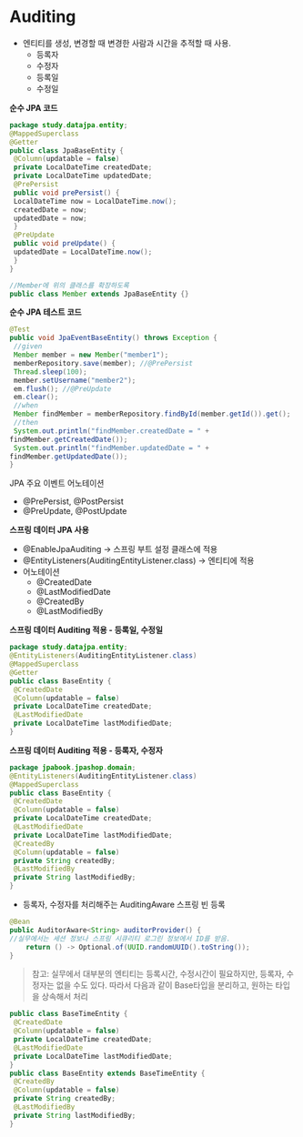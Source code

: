 # Auditing

- 엔티티를 생성, 변경할 때 변경한 사람과 시간을 추적할 때 사용.
    - 등록자
    - 수정자
    - 등록일
    - 수정일

**순수 JPA 코드**

```java
package study.datajpa.entity;
@MappedSuperclass
@Getter
public class JpaBaseEntity {
 @Column(updatable = false)
 private LocalDateTime createdDate;
 private LocalDateTime updatedDate;
 @PrePersist
 public void prePersist() {
 LocalDateTime now = LocalDateTime.now();
 createdDate = now;
 updatedDate = now;
 }
 @PreUpdate
 public void preUpdate() {
 updatedDate = LocalDateTime.now();
 }
}

//Member에 위의 클래스를 확장하도록
public class Member extends JpaBaseEntity {}
```

**순수 JPA 테스트 코드**

```java
@Test
public void JpaEventBaseEntity() throws Exception {
 //given
 Member member = new Member("member1");
 memberRepository.save(member); //@PrePersist
 Thread.sleep(100);
 member.setUsername("member2");
 em.flush(); //@PreUpdate
 em.clear();
 //when
 Member findMember = memberRepository.findById(member.getId()).get();
 //then
 System.out.println("findMember.createdDate = " +
findMember.getCreatedDate());
 System.out.println("findMember.updatedDate = " +
findMember.getUpdatedDate());
}
```

JPA 주요 이벤트 어노테이션

- @PrePersist, @PostPersist
- @PreUpdate, @PostUpdate

**스프링 데이터 JPA 사용**

- @EnableJpaAuditing → 스프링 부트 설정 클래스에 적용
- @EntityListeners(AuditingEntityListener.class) → 엔티티에 적용
- 어노테이션
    - @CreatedDate
    - @LastModifiedDate
    - @CreatedBy
    - @LastModifiedBy
    

**스프링 데이터 Auditing 적용 - 등록일, 수정일**

```java
package study.datajpa.entity;
@EntityListeners(AuditingEntityListener.class)
@MappedSuperclass
@Getter
public class BaseEntity {
 @CreatedDate
 @Column(updatable = false)
 private LocalDateTime createdDate;
 @LastModifiedDate
 private LocalDateTime lastModifiedDate;
}
```

**스프링 데이터 Auditing 적용 - 등록자, 수정자**

```java
package jpabook.jpashop.domain;
@EntityListeners(AuditingEntityListener.class)
@MappedSuperclass
public class BaseEntity {
 @CreatedDate
 @Column(updatable = false)
 private LocalDateTime createdDate;
 @LastModifiedDate
 private LocalDateTime lastModifiedDate;
 @CreatedBy
 @Column(updatable = false)
 private String createdBy;
 @LastModifiedBy
 private String lastModifiedBy;
}
```

- 등록자, 수정자를 처리해주는 AuditingAware 스프링 빈 등록

```java
@Bean
public AuditorAware<String> auditorProvider() {
//실무에서는 세션 정보나 스프링 시큐리티 로그린 정보에서 ID를 받음.
	return () -> Optional.of(UUID.randomUUID().toString());
}
```

> 참고: 실무에서 대부분의 엔티티는 등록시간, 수정시간이 필요하지만, 등록자, 수정자는 없을 수도 있다. 따라서 다음과 같이 Base타입을 분리하고, 원하는 타입을 상속해서 처리
> 

```java
public class BaseTimeEntity {
 @CreatedDate
 @Column(updatable = false)
 private LocalDateTime createdDate;
 @LastModifiedDate
 private LocalDateTime lastModifiedDate;
}
public class BaseEntity extends BaseTimeEntity {
 @CreatedBy
 @Column(updatable = false)
 private String createdBy;
 @LastModifiedBy
 private String lastModifiedBy;
}
```